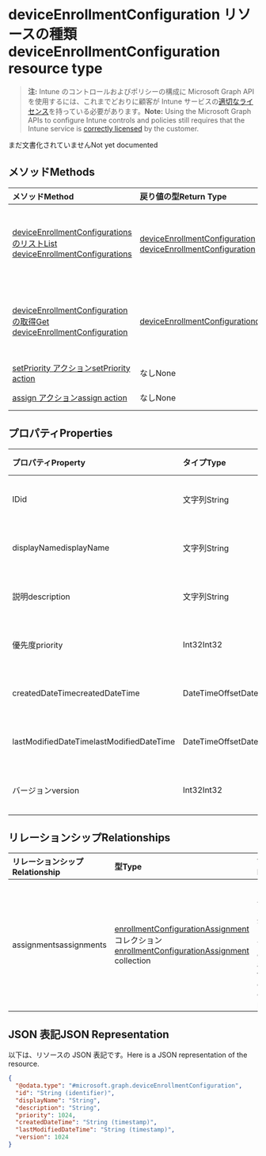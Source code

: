 # <a name="deviceenrollmentconfiguration-resource-type"></a><span data-ttu-id="324ae-101">deviceEnrollmentConfiguration リソースの種類</span><span class="sxs-lookup"><span data-stu-id="324ae-101">deviceEnrollmentConfiguration resource type</span></span>

> <span data-ttu-id="324ae-102">**注:** Intune のコントロールおよびポリシーの構成に Microsoft Graph API を使用するには、これまでどおりに顧客が Intune サービスの[適切なライセンス](https://go.microsoft.com/fwlink/?linkid=839381)を持っている必要があります。</span><span class="sxs-lookup"><span data-stu-id="324ae-102">**Note:** Using the Microsoft Graph APIs to configure Intune controls and policies still requires that the Intune service is [correctly licensed](https://go.microsoft.com/fwlink/?linkid=839381) by the customer.</span></span>

<span data-ttu-id="324ae-103">まだ文書化されていません</span><span class="sxs-lookup"><span data-stu-id="324ae-103">Not yet documented</span></span>
## <a name="methods"></a><span data-ttu-id="324ae-104">メソッド</span><span class="sxs-lookup"><span data-stu-id="324ae-104">Methods</span></span>
|<span data-ttu-id="324ae-105">メソッド</span><span class="sxs-lookup"><span data-stu-id="324ae-105">Method</span></span>|<span data-ttu-id="324ae-106">戻り値の型</span><span class="sxs-lookup"><span data-stu-id="324ae-106">Return Type</span></span>|<span data-ttu-id="324ae-107">説明</span><span class="sxs-lookup"><span data-stu-id="324ae-107">Description</span></span>|
|:---|:---|:---|
|[<span data-ttu-id="324ae-108">deviceEnrollmentConfigurations のリスト</span><span class="sxs-lookup"><span data-stu-id="324ae-108">List deviceEnrollmentConfigurations</span></span>](../api/intune_onboarding_deviceenrollmentconfiguration_list.md)|<span data-ttu-id="324ae-109">[deviceEnrollmentConfiguration](../resources/intune_onboarding_deviceenrollmentconfiguration.md) コレクション</span><span class="sxs-lookup"><span data-stu-id="324ae-109">[deviceEnrollmentConfiguration](../resources/intune_onboarding_deviceenrollmentconfiguration.md) collection</span></span>|<span data-ttu-id="324ae-110">[deviceEnrollmentConfiguration](../resources/intune_onboarding_deviceenrollmentconfiguration.md) オブジェクトのプロパティとリレーションシップをリストします。</span><span class="sxs-lookup"><span data-stu-id="324ae-110">List properties and relationships of the [deviceEnrollmentConfiguration](../resources/intune_onboarding_deviceenrollmentconfiguration.md) objects.</span></span>|
|[<span data-ttu-id="324ae-111">deviceEnrollmentConfiguration の取得</span><span class="sxs-lookup"><span data-stu-id="324ae-111">Get deviceEnrollmentConfiguration</span></span>](../api/intune_onboarding_deviceenrollmentconfiguration_get.md)|[<span data-ttu-id="324ae-112">deviceEnrollmentConfiguration</span><span class="sxs-lookup"><span data-stu-id="324ae-112">deviceEnrollmentConfiguration</span></span>](../resources/intune_onboarding_deviceenrollmentconfiguration.md)|<span data-ttu-id="324ae-113">[deviceEnrollmentConfiguration](../resources/intune_onboarding_deviceenrollmentconfiguration.md) オブジェクトのプロパティとリレーションシップを読み取ります。</span><span class="sxs-lookup"><span data-stu-id="324ae-113">Read properties and relationships of the [deviceEnrollmentConfiguration](../resources/intune_onboarding_deviceenrollmentconfiguration.md) object.</span></span>|
|[<span data-ttu-id="324ae-114">setPriority アクション</span><span class="sxs-lookup"><span data-stu-id="324ae-114">setPriority action</span></span>](../api/intune_onboarding_deviceenrollmentconfiguration_setpriority.md)|<span data-ttu-id="324ae-115">なし</span><span class="sxs-lookup"><span data-stu-id="324ae-115">None</span></span>|<span data-ttu-id="324ae-116">まだ文書化されていません</span><span class="sxs-lookup"><span data-stu-id="324ae-116">Not yet documented</span></span>|
|[<span data-ttu-id="324ae-117">assign アクション</span><span class="sxs-lookup"><span data-stu-id="324ae-117">assign action</span></span>](../api/intune_onboarding_deviceenrollmentconfiguration_assign.md)|<span data-ttu-id="324ae-118">なし</span><span class="sxs-lookup"><span data-stu-id="324ae-118">None</span></span>|<span data-ttu-id="324ae-119">まだ文書化されていません</span><span class="sxs-lookup"><span data-stu-id="324ae-119">Not yet documented</span></span>|

## <a name="properties"></a><span data-ttu-id="324ae-120">プロパティ</span><span class="sxs-lookup"><span data-stu-id="324ae-120">Properties</span></span>
|<span data-ttu-id="324ae-121">プロパティ</span><span class="sxs-lookup"><span data-stu-id="324ae-121">Property</span></span>|<span data-ttu-id="324ae-122">タイプ</span><span class="sxs-lookup"><span data-stu-id="324ae-122">Type</span></span>|<span data-ttu-id="324ae-123">説明</span><span class="sxs-lookup"><span data-stu-id="324ae-123">Description</span></span>|
|:---|:---|:---|
|<span data-ttu-id="324ae-124">ID</span><span class="sxs-lookup"><span data-stu-id="324ae-124">id</span></span>|<span data-ttu-id="324ae-125">文字列</span><span class="sxs-lookup"><span data-stu-id="324ae-125">String</span></span>|<span data-ttu-id="324ae-126">まだ文書化されていません</span><span class="sxs-lookup"><span data-stu-id="324ae-126">Not yet documented</span></span>|
|<span data-ttu-id="324ae-127">displayName</span><span class="sxs-lookup"><span data-stu-id="324ae-127">displayName</span></span>|<span data-ttu-id="324ae-128">文字列</span><span class="sxs-lookup"><span data-stu-id="324ae-128">String</span></span>|<span data-ttu-id="324ae-129">まだ文書化されていません</span><span class="sxs-lookup"><span data-stu-id="324ae-129">Not yet documented</span></span>|
|<span data-ttu-id="324ae-130">説明</span><span class="sxs-lookup"><span data-stu-id="324ae-130">description</span></span>|<span data-ttu-id="324ae-131">文字列</span><span class="sxs-lookup"><span data-stu-id="324ae-131">String</span></span>|<span data-ttu-id="324ae-132">まだ文書化されていません</span><span class="sxs-lookup"><span data-stu-id="324ae-132">Not yet documented</span></span>|
|<span data-ttu-id="324ae-133">優先度</span><span class="sxs-lookup"><span data-stu-id="324ae-133">priority</span></span>|<span data-ttu-id="324ae-134">Int32</span><span class="sxs-lookup"><span data-stu-id="324ae-134">Int32</span></span>|<span data-ttu-id="324ae-135">まだ文書化されていません</span><span class="sxs-lookup"><span data-stu-id="324ae-135">Not yet documented</span></span>|
|<span data-ttu-id="324ae-136">createdDateTime</span><span class="sxs-lookup"><span data-stu-id="324ae-136">createdDateTime</span></span>|<span data-ttu-id="324ae-137">DateTimeOffset</span><span class="sxs-lookup"><span data-stu-id="324ae-137">DateTimeOffset</span></span>|<span data-ttu-id="324ae-138">まだ文書化されていません</span><span class="sxs-lookup"><span data-stu-id="324ae-138">Not yet documented</span></span>|
|<span data-ttu-id="324ae-139">lastModifiedDateTime</span><span class="sxs-lookup"><span data-stu-id="324ae-139">lastModifiedDateTime</span></span>|<span data-ttu-id="324ae-140">DateTimeOffset</span><span class="sxs-lookup"><span data-stu-id="324ae-140">DateTimeOffset</span></span>|<span data-ttu-id="324ae-141">まだ文書化されていません</span><span class="sxs-lookup"><span data-stu-id="324ae-141">Not yet documented</span></span>|
|<span data-ttu-id="324ae-142">バージョン</span><span class="sxs-lookup"><span data-stu-id="324ae-142">version</span></span>|<span data-ttu-id="324ae-143">Int32</span><span class="sxs-lookup"><span data-stu-id="324ae-143">Int32</span></span>|<span data-ttu-id="324ae-144">まだ文書化されていません</span><span class="sxs-lookup"><span data-stu-id="324ae-144">Not yet documented</span></span>|

## <a name="relationships"></a><span data-ttu-id="324ae-145">リレーションシップ</span><span class="sxs-lookup"><span data-stu-id="324ae-145">Relationships</span></span>
|<span data-ttu-id="324ae-146">リレーションシップ</span><span class="sxs-lookup"><span data-stu-id="324ae-146">Relationship</span></span>|<span data-ttu-id="324ae-147">型</span><span class="sxs-lookup"><span data-stu-id="324ae-147">Type</span></span>|<span data-ttu-id="324ae-148">説明</span><span class="sxs-lookup"><span data-stu-id="324ae-148">Description</span></span>|
|:---|:---|:---|
|<span data-ttu-id="324ae-149">assignments</span><span class="sxs-lookup"><span data-stu-id="324ae-149">assignments</span></span>|<span data-ttu-id="324ae-150">[enrollmentConfigurationAssignment](../resources/intune_onboarding_enrollmentconfigurationassignment.md) コレクション</span><span class="sxs-lookup"><span data-stu-id="324ae-150">[enrollmentConfigurationAssignment](../resources/intune_onboarding_enrollmentconfigurationassignment.md) collection</span></span>|<span data-ttu-id="324ae-151">デバイスの構成プロファイルのグループ割り当てのリストです。</span><span class="sxs-lookup"><span data-stu-id="324ae-151">The list of group assignments for the device configuration profile.</span></span>|

## <a name="json-representation"></a><span data-ttu-id="324ae-152">JSON 表記</span><span class="sxs-lookup"><span data-stu-id="324ae-152">JSON Representation</span></span>
<span data-ttu-id="324ae-153">以下は、リソースの JSON 表記です。</span><span class="sxs-lookup"><span data-stu-id="324ae-153">Here is a JSON representation of the resource.</span></span>
<!--{
  "blockType": "resource",
  "abstract": true,
  "keyProperty": "id",
  "baseType": "microsoft.graph.entity",
  "@odata.type": "microsoft.graph.deviceEnrollmentConfiguration"
}-->
``` json
{
  "@odata.type": "#microsoft.graph.deviceEnrollmentConfiguration",
  "id": "String (identifier)",
  "displayName": "String",
  "description": "String",
  "priority": 1024,
  "createdDateTime": "String (timestamp)",
  "lastModifiedDateTime": "String (timestamp)",
  "version": 1024
}
```



